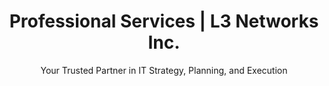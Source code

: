 ---
eleventyExcludeFromCollections: true
product: 'Professional Services'
title: 'Professional Services | L3 Networks Inc.'
metaDesc: 'L3 Networks Professional Services accelerate IT adoption & deliver on your IT strategy, security & service reliability goals.'
metaKeywords: 'IT strategy, IT planning, IT service management, IT adoption, Technology acceleration, Professional Services'
socialImage: /images/social/og_ProfessionalServices.png
mainTitle: 'Achieve Your Vision with Expert <span class="text-teal-400">Professional Services</span>'
subtitle: 'Your Trusted Partner in IT Strategy, Planning, and Execution'
prodtitle: |
  Why Partner with L3 for Professional Services?
prodbody: |
  Navigating the complexities of IT strategy, security, and transformation can be overwhelming. At L3 Networks, we act as your trusted guide, providing expert consulting and execution to help you achieve your goals. Whether you’re planning a technology transformation, managing a merger, or strengthening your security posture, our team delivers tailored solutions to drive success.

valueProps:
  - icon: /images/lucide/shield-check.svg
    title: Expert Cybersecurity Guidance
    description: Neutral, independent consulting to strengthen your security posture.

  - icon: /images/lucide/merge.svg
    title: Seamless M&A Integration
    description: Expert guidance for smooth mergers and acquisitions.

  - icon: /images/lucide/rocket.svg
    title: Technology Transformation
    description: Empower your organization with new technologies for growth and efficiency.

  - icon: /images/lucide/sliders-horizontal.svg
    title: Flexible IT Management
    description: Fully & co-managed IT services to optimize operations and reduce costs.

keyprodsTitle: 'Solutions Designed to Drive Your Success'
keyprodsBody: |
  We provide tailored professional services to help you achieve your IT and business goals.

keyprods:
  - title: Independent Security Consulting
    info: Neutral, Expert Guidance on Cybersecurity Strategies
    paragraph: >
      Strengthen your security posture with unbiased, expert advice. Our vendor-neutral consulting helps you navigate risks, develop strategies, and protect your critical assets.

  - title: M&A Consulting
    info: Seamless Integration for Mergers and Acquisitions
    paragraph: >
      Ensure smooth transitions and maximize value during mergers and acquisitions. Our expert guidance simplifies integration and aligns IT with your business objectives.

  - title: Project Management
    info: Achieve Goals, Timelines, and Budgets
    paragraph: >
      Deliver projects on time and within budget. Our project management services provide the oversight and coordination needed to achieve your goals efficiently.

  - title: Technology Transformation
    info: Adopt New Technologies for Growth and Efficiency
    paragraph: >
      Unlock growth and efficiency with modern technology. We guide you through identifying, implementing, and optimizing solutions that align with your business strategy.

  - title: Fully & Co-Managed IT Services
    info: Flexible IT Management Models for Optimized Operations
    paragraph: >
      Optimize IT operations with flexible management models. Whether you need full support or a co-managed approach, we provide scalable solutions to reduce costs and enhance efficiency.

vendorsTitle: Trusted by the Best, Built for You
vendorsBody: |
  We partner with industry-leading vendors to deliver cutting-edge professional services tailored to your needs.

---